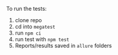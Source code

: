 To run the tests:

1. clone repo
2. cd into `megatest`
3. run `npm ci`
4. run test with `npm test`
5. Reports/results saved in `allure` folders
